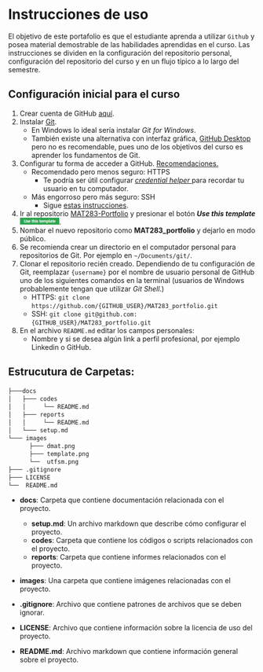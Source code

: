 # Instrucciones de uso

El objetivo de este portafolio es que el estudiante aprenda a utilizar `Github` y posea material demostrable de las habilidades aprendidas en el curso. Las instrucciones se dividen en la configuración del repositorio personal, configuración del repositorio del curso y en un flujo típico a lo largo del semestre.


## Configuración inicial para el curso

1. Crear cuenta de GitHub [aquí](https://github.com/join).
2. Instalar [Git](https://git-scm.com/book/en/v2/Getting-Started-Installing-Git).
    - En Windows lo ideal sería instalar _Git for Windows_.
    - También existe una alternativa con interfaz gráfica, [GitHub Desktop](https://desktop.github.com/) pero no es recomendable, pues uno de los objetivos del curso es aprender los fundamentos de Git.
3. Configurar tu forma de acceder a GitHub. [Recomendaciones.](https://help.github.com/en/articles/which-remote-url-should-i-use)
    - Recomendado pero menos seguro: HTTPS
        * Te podría ser útil configurar [_credential helper_ ](https://help.github.com/en/articles/caching-your-github-password-in-git) para recordar tu usuario en tu computador.
    - Más engorroso pero más seguro: SSH
        * Sigue [estas instrucciones](https://help.github.com/en/articles/connecting-to-github-with-ssh).
4. Ir al repositorio [MAT283-Portfolio](https://github.com/fralfaro/MAT283-Portfolio) y presionar el botón *__Use this template__* <img src="../images/template.png" width=80>.
5. Nombar el nuevo repositorio como __MAT283_portfolio__ y dejarlo en modo público.
7. Se recomienda crear un directorio en el computador personal para repositorios de Git. Por ejemplo en `~/Documents/git/`.
6. Clonar el repositorio recién creado. Dependiendo de tu configuración de Git, reemplazar `{username}` por el nombre de usuario personal de GitHub uno de los siguientes comandos en la terminal (usuarios de Windows probablemente tengan que utilizar _Git Shell_.)
    - HTTPS: `git clone https://github.com/{GITHUB_USER}/MAT283_portfolio.git`
    - SSH: `git clone git@github.com:{GITHUB_USER}/MAT283_portfolio.git`
7. En el archivo `README.md` editar los campos personales:
    - Nombre y si se desea algún link a perfil profesional, por ejemplo Linkedin o GitHub.


## Estrucutura de Carpetas:

```
├───docs
│   ├─── codes
│   │     └── README.md
│   ├─── reports
│   │     └── README.md
│   └─── setup.md
└─── images
      ├─── dmat.png
      ├─── template.png
      └──  utfsm.png
├─── .gitignore
├─── LICENSE
└──  README.md
```

- **docs**: Carpeta que contiene documentación relacionada con el proyecto.
  - **setup.md**: Un archivo markdown que describe cómo configurar el proyecto.
  - **codes**: Carpeta que contiene los códigos o scripts relacionados con el proyecto.
  - **reports**: Carpeta que contiene informes relacionados con el proyecto.
- **images**: Una carpeta que  contiene imágenes relacionadas con el proyecto.


- **.gitignore**: Archivo que contiene patrones de archivos que se deben ignorar.
- **LICENSE**: Archivo que contiene información sobre la licencia de uso del proyecto.
- **README.md**: Archivo markdown que contiene información general sobre el proyecto.
